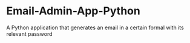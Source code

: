 # Email-Admin-App-Python
A Python application that generates an email in a certain formal with its relevant password
